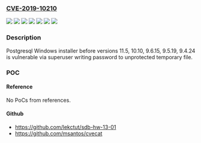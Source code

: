 ### [CVE-2019-10210](https://cve.mitre.org/cgi-bin/cvename.cgi?name=CVE-2019-10210)
![](https://img.shields.io/static/v1?label=Product&message=postgresql&color=blue)
![](https://img.shields.io/static/v1?label=Version&message=all%2010.x%20before%2010.10%20&color=brightgreen)
![](https://img.shields.io/static/v1?label=Version&message=all%2011.x%20before%2011.5%20&color=brightgreen)
![](https://img.shields.io/static/v1?label=Version&message=all%209.4.x%20before%209.4.24%20&color=brightgreen)
![](https://img.shields.io/static/v1?label=Version&message=all%209.5.x%20before%209.5.19%20&color=brightgreen)
![](https://img.shields.io/static/v1?label=Version&message=all%209.6.x%20before%209.6.15%20&color=brightgreen)
![](https://img.shields.io/static/v1?label=Vulnerability&message=CWE-522&color=brightgreen)

### Description

Postgresql Windows installer before versions 11.5, 10.10, 9.6.15, 9.5.19, 9.4.24 is vulnerable via superuser writing password to unprotected temporary file.

### POC

#### Reference
No PoCs from references.

#### Github
- https://github.com/lekctut/sdb-hw-13-01
- https://github.com/msantos/cvecat

